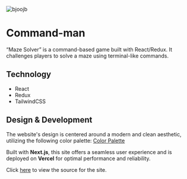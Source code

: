 ![bjoojb](/assets/projects/command-man.png)

# Command-man

“Maze Solver” is a command-based game built with React/Redux. It challenges players to solve a maze using terminal-like commands.

## Technology

- React
- Redux
- TailwindCSS

## Design & Development

The website's design is centered around a modern and clean aesthetic, utilizing the following color palette: [Color Palette](https://coolors.co/0e0a1f-e3b505-63afbb-d3f3ee-f9f9f9)

Built with **Next.js**, this site offers a seamless user experience and is deployed on **Vercel** for optimal performance and reliability.

Click [here](https://github.com/MitraKumar/command-man) to view the source for the site.
